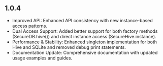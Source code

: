 ## 1.0.4

* Improved API: Enhanced API consistency with new instance-based access patterns.
* Dual Access Support: Added better support for both factory methods (SecureDB.hive()) and direct instance access (SecureHive.instance).
* Performance & Stability: Enhanced singleton implementation for both Hive and SQLite and removed debug print statements.
* Documentation Update: Comprehensive documentation with updated usage examples and guides.
